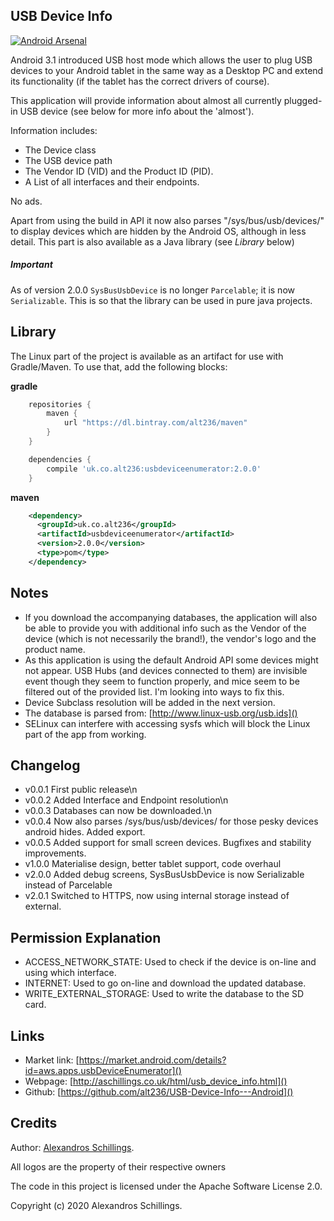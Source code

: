 USB Device Info
-----------

[![Android Arsenal](https://img.shields.io/badge/Android%20Arsenal-USB%20Device%20Info-brightgreen.svg?style=flat)](https://android-arsenal.com/details/3/667)

Android 3.1 introduced USB host mode which allows the user to plug USB devices to your Android
tablet in the same way as a Desktop PC and extend its functionality (if the tablet has the correct
drivers of course).

This application will provide information about almost all currently plugged-in USB device (see
below for more info about the 'almost').

Information includes:

* The Device class
* The USB device path
* The Vendor ID (VID) and the Product ID (PID).
* A List of all interfaces and their endpoints.

No ads.

Apart from using the build in API it now also parses "/sys/bus/usb/devices/" to display devices
which are hidden by the Android OS, although in less detail.
This part is also available as a Java library (see <i>Library</i> below)

##### Important

As of version 2.0.0 `SysBusUsbDevice` is no longer `Parcelable`; it is now `Serializable`. This is
so that the library can be used in pure java projects.

Library
-----------
The Linux part of the project is available as an artifact for use with Gradle/Maven.
To use that, add the following blocks:

<b>gradle</b>

```groovy
	repositories {
		maven {
			url "https://dl.bintray.com/alt236/maven"
		}
	}

	dependencies {
		compile 'uk.co.alt236:usbdeviceenumerator:2.0.0'
	}
```

<b>maven</b>

```xml
    <dependency>
      <groupId>uk.co.alt236</groupId>
      <artifactId>usbdeviceenumerator</artifactId>
      <version>2.0.0</version>
      <type>pom</type>
    </dependency>
```

Notes
-----------

* If you download the accompanying databases, the application will also be able to provide you with
  additional info such as the Vendor of the device (which is not necessarily the brand!), the
  vendor's logo and the product name.
* As this application is using the default Android API some devices might not appear. USB Hubs (and
  devices connected to them) are invisible event though they seem to function properly, and mice
  seem to be filtered out of the provided list. I'm looking into ways to fix this.
* Device Subclass resolution will be added in the next version.
* The database is parsed from: [http://www.linux-usb.org/usb.ids]()
* SELinux can interfere with accessing sysfs which will block the Linux part of the app from
  working.

Changelog
-----------

* v0.0.1 First public release\n
* v0.0.2 Added Interface and Endpoint resolution\n
* v0.0.3 Databases can now be downloaded.\n
* v0.0.4 Now also parses /sys/bus/usb/devices/ for those pesky devices android hides. Added export.
* v0.0.5 Added support for small screen devices. Bugfixes and stability improvements.
* v1.0.0 Materialise design, better tablet support, code overhaul
* v2.0.0 Added debug screens, SysBusUsbDevice is now Serializable instead of Parcelable
* v2.0.1 Switched to HTTPS, now using internal storage instead of external.

Permission Explanation
-----------

* ACCESS_NETWORK_STATE: Used to check if the device is on-line and using which interface.
* INTERNET: Used to go on-line and download the updated database.
* WRITE_EXTERNAL_STORAGE: Used to write the database to the SD card.

Links
-----------

* Market link: [https://market.android.com/details?id=aws.apps.usbDeviceEnumerator]()
* Webpage: [http://aschillings.co.uk/html/usb_device_info.html]()
* Github: [https://github.com/alt236/USB-Device-Info---Android]()

Credits
-----------
Author: [Alexandros Schillings](https://github.com/alt236).

All logos are the property of their respective owners

The code in this project is licensed under the Apache Software License 2.0.

Copyright (c) 2020 Alexandros Schillings.
